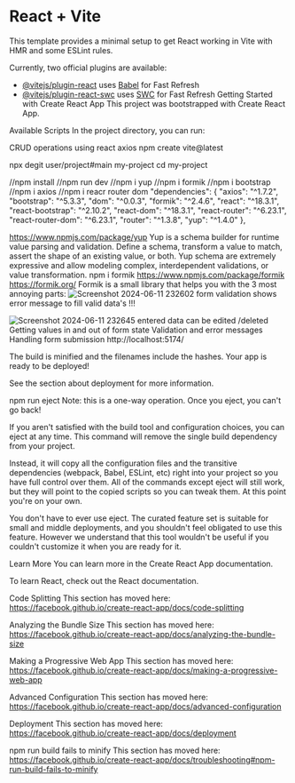 


# React + Vite

This template provides a minimal setup to get React working in Vite with HMR and some ESLint rules.

Currently, two official plugins are available:

- [@vitejs/plugin-react](https://github.com/vitejs/vite-plugin-react/blob/main/packages/plugin-react/README.md) uses [Babel](https://babeljs.io/) for Fast Refresh
- [@vitejs/plugin-react-swc](https://github.com/vitejs/vite-plugin-react-swc) uses [SWC](https://swc.rs/) for Fast Refresh
Getting Started with Create React App
This project was bootstrapped with Create React App.

Available Scripts
In the project directory, you can run:

CRUD operations using react axios 
npm create vite@latest

npx degit user/project#main my-project
cd my-project

//npm install
//npm run dev
//npm i yup
//npm i formik
//npm i bootstrap 
//npm i axios
//npm i reacr router dom
"dependencies": {
    "axios": "^1.7.2",
    "bootstrap": "^5.3.3",
    "dom": "^0.0.3",
    "formik": "^2.4.6",
    "react": "^18.3.1",
    "react-bootstrap": "^2.10.2",
    "react-dom": "^18.3.1",
    "react-router": "^6.23.1",
    "react-router-dom": "^6.23.1",
    "router": "^1.3.8",
    "yup": "^1.4.0"
  },


   https://www.npmjs.com/package/yup
   Yup is a schema builder for runtime value parsing and validation.
   Define a schema, transform a value to match, assert the shape of an existing value, or both.
   Yup schema are extremely expressive and allow modeling complex, interdependent validations, or value transformation.
   npm i formik
  https://www.npmjs.com/package/formik
  https://formik.org/
   Formik is a small library that helps you with the 3 most annoying parts:
![Screenshot 2024-06-11 232602](https://github.com/dineshkumar-mb/Formik-crud/assets/166787277/5d9cb124-62d1-41b5-a45b-d64b10e2b89c)
form validation shows error message  to fill valid data's !!!

![Screenshot 2024-06-11 232645](https://github.com/dineshkumar-mb/Formik-crud/assets/166787277/f69cf069-b940-473d-8b02-7b384cf48982)
entered data can be edited /deleted
Getting values in and out of form state
Validation and error messages
Handling form submission
http://localhost:5174/

The build is minified and the filenames include the hashes.
Your app is ready to be deployed!

See the section about deployment for more information.

npm run eject
Note: this is a one-way operation. Once you eject, you can't go back!

If you aren't satisfied with the build tool and configuration choices, you can eject at any time. This command will remove the single build dependency from your project.

Instead, it will copy all the configuration files and the transitive dependencies (webpack, Babel, ESLint, etc) right into your project so you have full control over them. All of the commands except eject will still work, but they will point to the copied scripts so you can tweak them. At this point you're on your own.

You don't have to ever use eject. The curated feature set is suitable for small and middle deployments, and you shouldn't feel obligated to use this feature. However we understand that this tool wouldn't be useful if you couldn't customize it when you are ready for it.

Learn More
You can learn more in the Create React App documentation.

To learn React, check out the React documentation.

Code Splitting
This section has moved here: https://facebook.github.io/create-react-app/docs/code-splitting

Analyzing the Bundle Size
This section has moved here: https://facebook.github.io/create-react-app/docs/analyzing-the-bundle-size

Making a Progressive Web App
This section has moved here: https://facebook.github.io/create-react-app/docs/making-a-progressive-web-app

Advanced Configuration
This section has moved here: https://facebook.github.io/create-react-app/docs/advanced-configuration

Deployment
This section has moved here: https://facebook.github.io/create-react-app/docs/deployment

npm run build fails to minify
This section has moved here: https://facebook.github.io/create-react-app/docs/troubleshooting#npm-run-build-fails-to-minify





